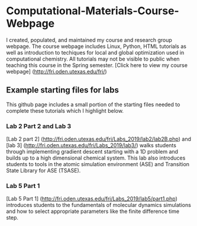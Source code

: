 # Computational-Materials-Course-Webpage
I created, populated, and maintained my course and research group webpage.  The course webpage includes Linux, Python, HTML tutorials as well as introduction to techiques for local and global optimization used in computational chemistry.  All tutorials may not be visible to public when teaching this course in the Spring semester. [Click here to view my course webpage] (http://fri.oden.utexas.edu/fri/)

## Example starting files for labs
This github page includes a small portion of the starting files needed to complete these tutorials which I highlight below.

### Lab 2 Part 2 and Lab 3
[Lab 2 part 2] (http://fri.oden.utexas.edu/fri/Labs_2019/lab2/lab2B.php) and [lab 3] (http://fri.oden.utexas.edu/fri/Labs_2019/lab3/)  walks students through implementing gradient descent starting with a 1D problem and builds up to a high dimensional chemical system.  This lab also introduces students to tools in the atomic simulation environment (ASE) and Transition State Library for ASE (TSASE). 

### Lab 5 Part 1
[Lab 5 Part 1] (http://fri.oden.utexas.edu/fri/Labs_2019/lab5/part1.php) introduces students to the fundamentals of molecular dynamics simulations and how to select appropriate parameters like the finite difference time step.  

